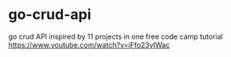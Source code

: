 # go-crud-api
go crud API inspired by 11 projects in one free code camp tutorial https://www.youtube.com/watch?v=jFfo23yIWac
